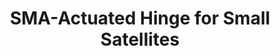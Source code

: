 ---
layout: detailpage
title: SMA-Actuated Hinge for Small Satellites
description: Information on my work as a part of the test team of the Folded Lightweight Actuated Positioning System for CubeSat Deployables (FLAPS) project, a part of the MIT Space, Telecommunications, Astronomy, and Radiation Laboratory (MIT STAR Lab).
---